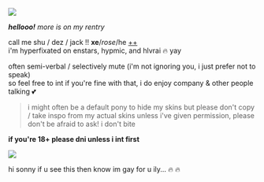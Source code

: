 ![](https://cdn.discordapp.com/attachments/729124835296280689/1068048287388672000/image.jpeg)

_**hellooo!**_ *more is on my rentry*

call me shu / dez / jack !! **xe**/*rose*/he [++](https://en.pronouns.page/@gigolo)  
i'm hyperfixated on enstars, hypmic, and hlvrai :fire: yay

often semi-verbal / selectively mute (i'm not ignoring you, i just prefer not to speak)  
so feel free to int if you're fine with that, i do enjoy company & other people talking 💕  

> i might often be a default pony to hide my skins but please don't copy / take inspo from my actual skins unless i've given permission, please don't be afraid to ask! i don't bite

**if you're 18+ please dni unless i int first**

![](https://cdn.discordapp.com/attachments/729124835296280689/1068074827069542440/image.jpeg)

hi sonny if u see this then know im gay for u ily... :fire: :fire:
